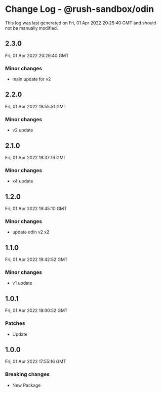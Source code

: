 # Change Log - @rush-sandbox/odin

This log was last generated on Fri, 01 Apr 2022 20:29:40 GMT and should not be manually modified.

## 2.3.0
Fri, 01 Apr 2022 20:29:40 GMT

### Minor changes

- main update for v2

## 2.2.0
Fri, 01 Apr 2022 19:55:51 GMT

### Minor changes

- v2 update

## 2.1.0
Fri, 01 Apr 2022 19:37:16 GMT

### Minor changes

- x4 update

## 1.2.0
Fri, 01 Apr 2022 19:45:10 GMT

### Minor changes

- update odin v2 x2

## 1.1.0
Fri, 01 Apr 2022 19:42:52 GMT

### Minor changes

- v1 update

## 1.0.1
Fri, 01 Apr 2022 18:00:52 GMT

### Patches

- Update

## 1.0.0
Fri, 01 Apr 2022 17:55:16 GMT

### Breaking changes

- New Package

